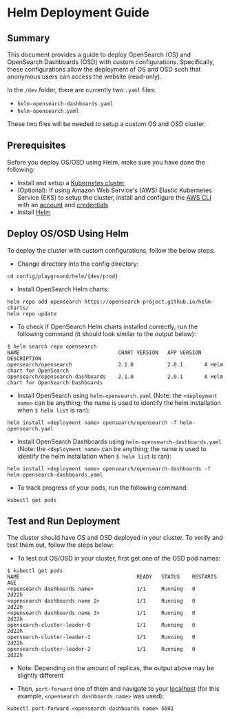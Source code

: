 # Helm Deployment Guide

## Summary

This document provides a guide to deploy OpenSearch (OS) and OpenSearch Dashboards (OSD) with custom configurations. Specifically, these configurations allow the deployment of OS and OSD such that anonymous users can access the website (read-only).

In the `/dev` folder, there are currently two `.yaml` files: 

- `helm-opensearch-dashboards.yaml` 
- `helm-opensearch.yaml`

These two files will be needed to setup a custom OS and OSD cluster.

## Prerequisites

Before you deploy OS/OSD using Helm, make sure you have done the following:

- Install and setup a [Kubernetes cluster](https://kubernetes.io/docs/setup/)
- (Optional): If using Amazon Web Service's (AWS) Elastic Kubernetes Service (EKS) to setup the cluster, install and configure the [AWS CLI](https://docs.aws.amazon.com/cli/latest/userguide/install-cliv2.html) with an [account](https://aws.amazon.com/free) and [credentials](https://docs.aws.amazon.com/general/latest/gr/aws-sec-cred-types.html)
- Install [Helm](https://helm.sh/docs/intro/install/)

## Deploy OS/OSD Using Helm

To deploy the cluster with custom configurations, follow the below steps:

- Change directory into the config directory:

```
cd config/playground/helm/{dev/prod}
```

- Install OpenSearch Helm charts:

```
helm repo add opensearch https://opensearch-project.github.io/helm-charts/
helm repo update
```

- To check if OpenSearch Helm charts installed correctly, run the following command (it should look similar to the output below):

```
$ helm search repo opensearch
NAME                            	CHART VERSION	APP VERSION	DESCRIPTION                           
opensearch/opensearch           	2.1.0        	2.0.1      	A Helm chart for OpenSearch           
opensearch/opensearch-dashboards	2.1.0        	2.0.1      	A Helm chart for OpenSearch Dashboards
```

- Install OpenSearch using `helm-opensearch.yaml` (Note: the `<deployment name>` can be anything; the name is used to identify the helm installation when `$ helm list` is ran):

```
helm install <deployment name> opensearch/opensearch -f helm-opensearch.yaml
```

- Install OpenSearch Dashboards using `helm-opensearch-dashboards.yaml` (Note: the `<deployment name>` can be anything; the name is used to identify the helm installation when `$ helm list` is ran):

```
helm install <deployment name> opensearch/opensearch-dashboards -f helm-opensearch-dashboards.yaml
```

- To track progress of your pods, run the following command:

```
kubectl get pods
```

## Test and Run Deployment

The cluster should have OS and OSD deployed in your cluster. To verify and test them out, follow the steps below:

- To test out OS/OSD in your cluster, first get one of the OSD pod names:

~~~
$ kubectl get pods
NAME                                      READY   STATUS    RESTARTS   AGE
<opensearch dashboards name>              1/1     Running   0          2d22h
<opensearch dashboards name 2>            1/1     Running   0          2d22h
<opensearch dashboards name 3>            1/1     Running   0          2d22h
opensearch-cluster-leader-0               1/1     Running   0          2d22h
opensearch-cluster-leader-1               1/1     Running   0          2d22h
opensearch-cluster-leader-2               1/1     Running   0          2d22h
~~~

- Note: Depending on the amount of replicas, the output above may be slightly different

- Then, `port-forward` one of them and navigate to your [localhost](http://localhost:5601/) (for this example, `<opensearch dashboards name>` was used):

```
kubectl port-forward <opensearch dashboards name> 5601
```